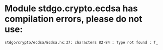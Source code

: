 # Module stdgo.crypto.ecdsa has compilation errors, please do not use:
```
stdgo/crypto/ecdsa/Ecdsa.hx:37: characters 82-84 : Type not found : T_

```

